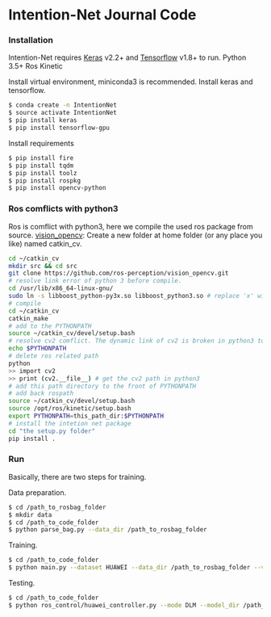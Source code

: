# Intention-Net Journal Code

### Installation

Intention-Net requires [Keras](https://keras.io/) v2.2+ and [Tensorflow](https://www.tensorflow.org/) v1.8+ to run.
Python 3.5+
Ros Kinetic

Install virtual environment, miniconda3 is recommended.
Install keras and tensorflow.

```sh
$ conda create -n IntentionNet
$ source activate IntentionNet
$ pip install keras
$ pip install tensorflow-gpu
```

Install requirements

```sh
$ pip install fire
$ pip install tqdm
$ pip install toolz
$ pip install rospkg
$ pip install opencv-python
```

### Ros comflicts with python3

Ros is comflict with python3, here we compile the used ros package from source. 
[vision_opencv](http://wiki.ros.org/vision_opencv): Create a new folder at home folder (or any place you like) named catkin_cv. 

```sh
cd ~/catkin_cv
mkdir src && cd src
git clone https://github.com/ros-perception/vision_opencv.git
# resolve link error of python 3 before compile.
cd /usr/lib/x86_64-linux-gnu/
sudo ln -s libboost_python-py3x.so libboost_python3.so # replace 'x' with the python3 version in system
# compile
cd ~/catkin_cv
catkin_make
# add to the PYTHONPATH
source ~/catkin_cv/devel/setup.bash
# resolve cv2 comflict. The dynamic link of cv2 is broken in python3 together with ros.
echo $PYTHONPATH
# delete ros related path
python
>> import cv2
>> print (cv2.__file__) # get the cv2 path in python3
# add this path directory to the front of PYTHONPATH
# add back rospath
source ~/catkin_cv/devel/setup.bash
source /opt/ros/kinetic/setup.bash
export PYTHONPATH=this_path_dir:$PYTHONPATH
# install the intetion net package
cd "the setup.py folder"
pip install .
```

### Run
Basically, there are two steps for training.

Data preparation.
```sh
$ cd /path_to_rosbag_folder
$ mkdir data
$ cd /path_to_code_folder
$ python parse_bag.py --data_dir /path_to_rosbag_folder
```

Training.
```sh
$ cd /path_to_code_folder
$ python main.py --dataset HUAWEI --data_dir /path_to_rosbag_folder --val_dir /path_to_validation_dir(if not, use a part of training dataset for validation) --mode DLM --input_frame NORMAL
```

Testing.
```sh
$ cd /path_to_code_folder
$ python ros_control/huawei_controller.py --mode DLM --model_dir /path_to_model_dir --input_frame NORMAL 
```
